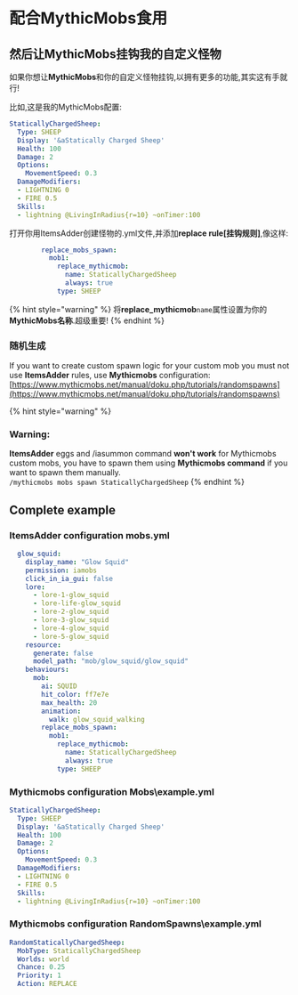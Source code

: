 # 配合MythicMobs食用

## 然后让MythicMobs挂钩我的自定义怪物

如果你想让**MythicMobs**和你的自定义怪物挂钩,以拥有更多的功能,其实这有手就行!

比如,这是我的MythicMobs配置:

```yaml
StaticallyChargedSheep:
  Type: SHEEP
  Display: '&aStatically Charged Sheep'
  Health: 100
  Damage: 2
  Options:
    MovementSpeed: 0.3
  DamageModifiers:
  - LIGHTNING 0
  - FIRE 0.5
  Skills:
  - lightning @LivingInRadius{r=10} ~onTimer:100
```

打开你用ItemsAdder创建怪物的.yml文件,并添加**replace rule\[挂钩规则\]**,像这样:

```yaml
        replace_mobs_spawn:
          mob1:
            replace_mythicmob:
              name: StaticallyChargedSheep
              always: true
            type: SHEEP
```

{% hint style="warning" %}
将**replace\_mythicmob**`name`属性设置为你的**MythicMobs名称**.超级重要!
{% endhint %}

### 随机生成

If you want to create custom spawn logic for your custom mob you must not use **ItemsAdder** rules, use **Mythicmobs** configuration: [https://www.mythicmobs.net/manual/doku.php/tutorials/randomspawns](https://www.mythicmobs.net/manual/doku.php/tutorials/randomspawns)

{% hint style="warning" %}
### Warning:

**ItemsAdder** eggs and /iasummon command **won't work** for Mythicmobs custom mobs, you have to spawn them using **Mythicmobs command** if you want to spawn them manually.  
`/mythicmobs mobs spawn StaticallyChargedSheep`
{% endhint %}

## Complete example

### ItemsAdder configuration mobs.yml

```yaml
  glow_squid:
    display_name: "Glow Squid"
    permission: iamobs
    click_in_ia_gui: false
    lore:
      - lore-1-glow_squid
      - lore-life-glow_squid
      - lore-2-glow_squid
      - lore-3-glow_squid
      - lore-4-glow_squid
      - lore-5-glow_squid
    resource:
      generate: false
      model_path: "mob/glow_squid/glow_squid"
    behaviours:
      mob:
        ai: SQUID
        hit_color: ff7e7e
        max_health: 20
        animation:
          walk: glow_squid_walking
        replace_mobs_spawn:
          mob1:
            replace_mythicmob:
              name: StaticallyChargedSheep
              always: true
            type: SHEEP
```

### Mythicmobs configuration Mobs\example.yml

```yaml
StaticallyChargedSheep:
  Type: SHEEP
  Display: '&aStatically Charged Sheep'
  Health: 100
  Damage: 2
  Options:
    MovementSpeed: 0.3
  DamageModifiers:
  - LIGHTNING 0
  - FIRE 0.5
  Skills:
  - lightning @LivingInRadius{r=10} ~onTimer:100
```

### Mythicmobs configuration RandomSpawns\example.yml

```yaml
RandomStaticallyChargedSheep:
  MobType: StaticallyChargedSheep
  Worlds: world
  Chance: 0.25
  Priority: 1
  Action: REPLACE
```

